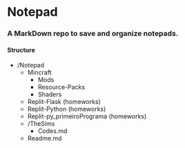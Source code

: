 # Notepad

### A MarkDown repo to save and organize notepads.

#### Structure

- /Notepad
  - Mincraft
    - Mods
    - Resource-Packs
    - Shaders
  - Replit-Flask (homeworks)
  - Replit-Python (homeworks)
  - Replit-py_primeiroPrograma (homeworks)
  - /TheSims
    - Codes.md
  - Readme.md
